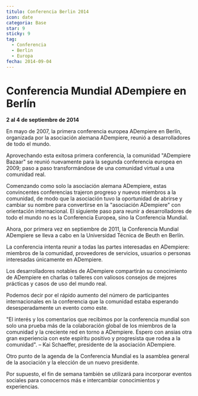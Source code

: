 ```yaml
---
titulo: Conferencia Berlin 2014
icon: date
categoria: Base
star: 9
sticky: 9
tag:
  - Conferencia
  - Berlin
  - Europa
fecha: 2014-09-04
---
```


# Conferencia Mundial ADempiere en Berlín

**2 al 4 de septiembre de 2014**

En mayo de 2007, la primera conferencia europea ADempiere en Berlín, organizada por la asociación alemana ADempiere, reunió a desarrolladores de todo el mundo.

Aprovechando esta exitosa primera conferencia, la comunidad "ADempiere Bazaar" se reunió nuevamente para la segunda conferencia europea en 2009; paso a paso transformándose de una comunidad virtual a una comunidad real.

Comenzando como solo la asociación alemana ADempiere, estas convincentes conferencias trajeron progreso y nuevos miembros a la comunidad, de modo que la asociación tuvo la oportunidad de abrirse y cambiar su nombre para convertirse en la "asociación ADempiere" con orientación internacional. El siguiente paso para reunir a desarrolladores de todo el mundo no es la Conferencia Europea, sino la Conferencia Mundial.

Ahora, por primera vez en septiembre de 2011, la Conferencia Mundial ADempiere se lleva a cabo en la Universidad Técnica de Beuth en Berlín.

La conferencia intenta reunir a todas las partes interesadas en ADempiere: miembros de la comunidad, proveedores de servicios, usuarios o personas interesadas únicamente en ADempiere.

Los desarrolladores notables de ADempiere compartirán su conocimiento de ADempiere en charlas o talleres con valiosos consejos de mejores prácticas y casos de uso del mundo real.

Podemos decir por el rápido aumento del número de participantes internacionales en la conferencia que la comunidad estaba esperando desesperadamente un evento como este.

"El interés y los comentarios que recibimos por la conferencia mundial son solo una prueba más de la colaboración global de los miembros de la comunidad y la creciente red en torno a ADempiere. Espero con ansias otra gran experiencia con este espíritu positivo y progresista que rodea a la comunidad". – Kai Schaeffer, presidente de la asociación ADempiere.

Otro punto de la agenda de la Conferencia Mundial es la asamblea general de la asociación y la elección de un nuevo presidente.

Por supuesto, el fin de semana también se utilizará para incorporar eventos sociales para conocernos más e intercambiar conocimientos y experiencias.
